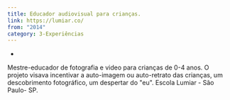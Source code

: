 ```yaml
---
title: Educador audiovisual para crianças.
link: https://lumiar.co/
from: "2014"
category: 3-Experiências
---
```

- 
Mestre-educador de fotografia e video para crianças de 0-4 anos. O projeto visava incentivar a auto-imagem ou auto-retrato das crianças, um descobrimento fotográfico, um despertar do "eu". Escola Lumiar - São Paulo- SP.


